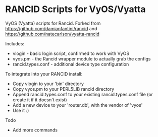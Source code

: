 RANCID Scripts for VyOS/Vyatta
======

VyOS (Vyatta) scripts for Rancid.  Forked from
https://github.com/damianfantini/rancid and
https://github.com/natecarlson/vyatta-rancid

Includes:

* vlogin - basic login script, confirmed to work with VyOS
* vyos.pm - the Rancid wrapper module to actually grab the configs
* rancid.types.conf - additional device type configuration

To integrate into your RANCID install:

* Copy vlogin to your 'bin' directory
* Copy vyos.pm to your PERL5LIB rancid directory
* Append rancid.types.conf to your existing rancid.types.conf file (or create it if it doesn't exist)
* Add a new device to your 'router.db', with the vendor of 'vyos'
* Use it  :)

Todo

* Add more commands